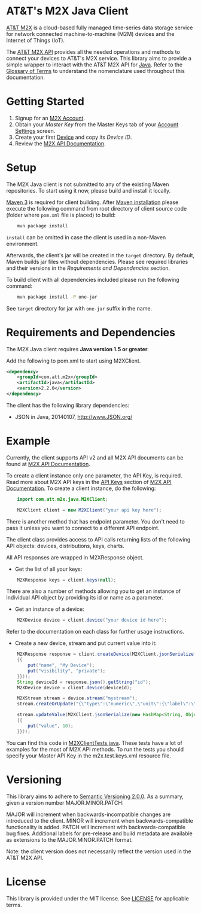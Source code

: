 AT&T's M2X Java Client
==========================

[AT&T M2X](http://m2x.att.com) is a cloud-based fully managed time-series data storage service for network connected machine-to-machine (M2M) devices and the Internet of Things (IoT).

The [AT&T M2X API](https://m2x.att.com/developer/documentation/overview) provides all the needed operations and methods to connect your devices to AT&T's M2X service. This library aims to provide a simple wrapper to interact with the AT&T M2X API for [Java](http://www.java.com/en/). Refer to the [Glossary of Terms](https://m2x.att.com/developer/documentation/glossary) to understand the nomenclature used throughout this documentation.

Getting Started
==========================

1. Signup for an [M2X Account](https://m2x.att.com/signup).
2. Obtain your _Master Key_ from the Master Keys tab of your [Account Settings](https://m2x.att.com/account) screen.
2. Create your first [Device](https://m2x.att.com/devices) and copy its _Device ID_.
3. Review the [M2X API Documentation](https://m2x.att.com/developer/documentation/overview).

Setup
==========================

The M2X Java client is not submitted to any of the existing Maven repositories. To start using it now, please build and install it locally.

[Maven 3](http://maven.apache.org/) is required for client building. After [Maven installation](http://maven.apache.org/download.cgi) please execute
the following command from root directory of client source code (folder where `pom.xml` file is placed) to build:

```bash
    mvn package install
```

`install` can be omitted in case the client is used in a non-Maven environment.

Afterwards, the client's jar will be created in the `target` directory. By default, Maven builds jar files without dependencies.
Please see required libraries and their versions in the *Requirements and Dependencies* section.

To build client with all dependencies included please run the following command:

```bash
    mvn package install -P one-jar
```

See `target` directory for jar with `one-jar` suffix in the name.


Requirements and Dependencies
==========================

The M2X Java client requires **Java version 1.5 or greater**.

Add the following to pom.xml to start using M2XClient.
```xml
<dependency>
	<groupId>com.att.m2x</groupId>
    <artifactId>java</artifactId>
	<version>2.2.0</version>
</dependency>
```

The client has the following library dependencies:
* JSON in Java, 20140107, http://www.JSON.org/


Example
==========================

Currently, the client supports API v2 and all M2X API documents can be found at [M2X API Documentation](https://m2x.att.com/developer/documentation/overview).

To create a client instance only one parameter, the API Key, is required.
Read more about M2X API keys in the [API Keys](https://m2x.att.com/developer/documentation/overview#API-Keys) section of [M2X API Documentation](https://m2x.att.com/developer/documentation/overview).
To create a client instance, do the following:

```java
	import com.att.m2x.java.M2XClient;

	M2XClient client = new M2XClient("your api key here");
```

There is another method that has endpoint parameter. You don't need to pass it unless you want to connect to a different API endpoint.

The client class provides access to API calls returning lists of the following API objects: devices, distributions, keys, charts.

All API responses are wrapped in M2XResponse object.

- Get the list of all your keys:

```java
	M2XResponse keys = client.keys(null);
```

There are also a number of methods allowing you to get an instance of individual API object by providing its id or name as a parameter.

- Get an instance of a device:

```java
	M2XDevice device = client.device("your device id here");
```

Refer to the documentation on each class for further usage instructions.

- Create a new device, stream and put current value into it:

```java
 	M2XResponse response = client.createDevice(M2XClient.jsonSerialize(new HashMap<String, Object>()
	{{
		put("name", "My Device");
		put("visibility", "private");
	}}));
	String deviceId = response.json().getString("id");
	M2XDevice device = client.device(deviceId);

	M2XStream stream = device.stream("mystream");
	stream.createOrUpdate("{\"type\":\"numeric\",\"unit\":{\"label\":\"points\",\"symbol\":\"pt\"}}");

	stream.updateValue(M2XClient.jsonSerialize(new HashMap<String, Object>()
	{{
		put("value", 10);
	}}));
```

You can find this code in [M2XClientTests.java](src/test/java/com/att/m2x/client/M2XClientTests.java).
These tests have a lot of examples for the most of M2X API methods.
To run the tests you should specify your Master API Key in the m2x.test.keys.xml resource file.

Versioning
==========================

This library aims to adhere to [Semantic Versioning 2.0.0](http://semver.org/). As a summary, given a version number MAJOR.MINOR.PATCH:

MAJOR will increment when backwards-incompatible changes are introduced to the client.
MINOR will increment when backwards-compatible functionality is added.
PATCH will increment with backwards-compatible bug fixes.
Additional labels for pre-release and build metadata are available as extensions to the MAJOR.MINOR.PATCH format.

Note: the client version does not necessarily reflect the version used in the AT&T M2X API.

License
==========================

This library is provided under the MIT license. See [LICENSE](https://raw.github.com/attm2x/m2x-java/master/LICENSE) for applicable terms.
